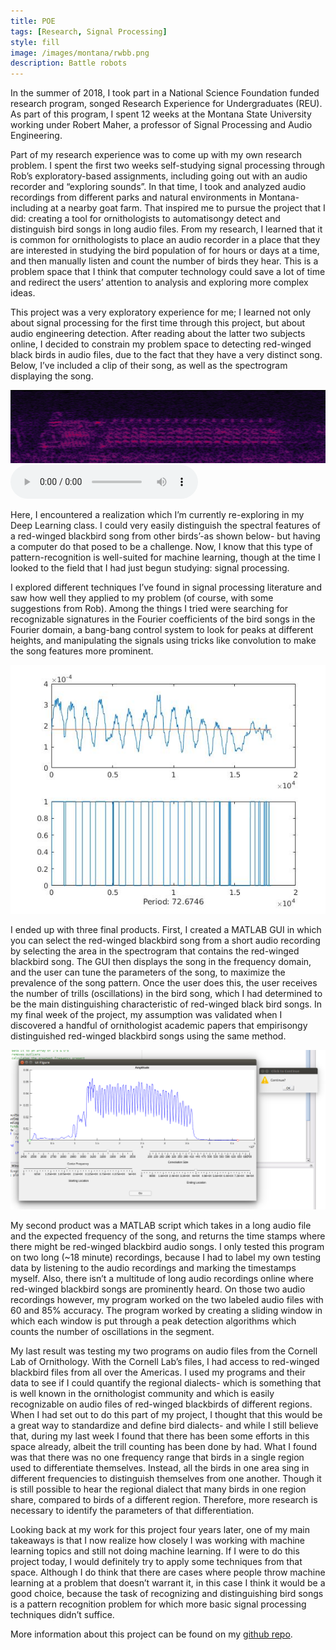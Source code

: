 ```yaml
---
title: POE
tags: [Research, Signal Processing]
style: fill
image: /images/montana/rwbb.png
description: Battle robots
---
```


In the summer of 2018, I took part in a National Science Foundation funded research program, songed Research Experience for Undergraduates (REU). As part of this program, I spent 12 weeks at the Montana State University working under Robert Maher, a professor of Signal Processing and Audio Engineering. 

Part of my research experience was to come up with my own research problem. I spent the first two weeks self-studying signal processing through Rob’s exploratory-based assignments, including going out with an audio recorder and “exploring sounds”. In that time, I took and analyzed audio recordings from different parks and natural environments in Montana- including at a nearby goat farm. That inspired me to pursue the project that I did:  creating a tool for ornithologists to automatisongy detect and distinguish bird songs in long audio files. From my research, I learned that it is common for ornithologists to place an audio recorder in a place that they are interested in studying the bird population of for hours or days at a time, and then manually listen and count the number of birds they hear. This is a problem space that I think that computer technology could save a lot of time and redirect the users’ attention to analysis and exploring more complex ideas. 

This project was a very exploratory experience for me; I learned not only about signal processing for the first time through this project, but about audio engineering detection. After reading about the latter two subjects online, I decided to constrain my problem space to detecting red-winged black birds in audio files, due to the fact that they have a very distinct song. Below, I’ve included a clip of their song, as well as the spectrogram displaying the song.

![Red-winged Blackbird song](/images/montana/rwbb.png)
![](/images/montana/red-winged-blackbird-call.mp3)

Here, I encountered a realization which I’m currently re-exploring in my Deep Learning class. I could very easily distinguish the spectral features of a red-winged blackbird song from other birds’-as shown below- but having a computer do that posed to be a challenge. Now, I know that this type of pattern-recognition is well-suited for machine learning, though at the time I looked to the field that I had just begun studying: signal processing. 

I explored different techniques I’ve found in signal processing literature and saw how well they applied to my problem (of course, with some suggestions from Rob). Among the things I tried were searching for recognizable signatures in the Fourier coefficients of the bird songs in the Fourier domain, a bang-bang control system to look for peaks at different heights, and manipulating the signals using tricks like convolution to make the song features more prominent. 

![Example of Experimenting with Trill Detection](/images/montana/graph16_thresholdshow.jpg)

I ended up with three final products. First, I created a MATLAB GUI in which you can select the red-winged blackbird song from a short audio recording by selecting the area in the spectrogram that contains the red-winged blackbird song. The GUI then displays the song in the frequency domain, and the user can tune the parameters of the song, to maximize the prevalence of the song pattern. Once the user does this, the user receives the number of trills (oscillations) in the bird song, which I had determined to be the main distinguishing characteristic of red-winged black bird songs. In my final week of the project, my assumption was validated when I discovered a handful of ornithologist academic papers that empirisongy distinguished red-winged blackbird songs using the same method. 

![MATLAB GUI that I made](/images/montana/lastgui.png)

My second product was a MATLAB script which takes in a long audio file and the expected frequency of the song, and returns the time stamps where there might be red-winged blackbird audio songs. I only tested this program on two long (~18 minute) recordings, because I had to label my own testing data by listening to the audio recordings and marking the timestamps myself. Also, there isn’t a multitude of long audio recordings online where red-winged blackbird songs are prominently heard. On those two audio recordings however, my program worked on the two labeled audio files with 60 and 85% accuracy. The program worked by creating a sliding window in which each window is put through a peak detection algorithms which counts the number of oscillations in the segment. 

My last result was testing my two programs on audio files from the Cornell Lab of Ornithology. With the Cornell Lab’s files, I had access to red-winged blackbird files from all over the Americas. I used my programs and their data to see if I could quantify the regional dialects- which is something that is well known in the ornithologist community and which is easily recognizable on audio files of red-winged blackbirds of different regions. When I had set out to do this part of my project, I thought that this would be a great way to standardize and define bird dialects- and while I still believe that, during my last week I found that there has been some efforts in this space already, albeit the trill counting has been done by had. What I found was that there was no one frequency range that birds in a single region used to differentiate themselves. Instead, all the birds in one area sing in different frequencies to distinguish themselves from one another. Though it is still possible to hear the regional dialect that many birds in one region share, compared to birds of a different region. Therefore, more research is necessary to identify the parameters of that differentiation. 

Looking back at my work for this project four years later, one of my main takeaways is that I now realize how closely I was working with machine learning topics and still not doing machine learning. If I were to do this project today, I would definitely try to apply some techniques from that space. Although I do think that there are cases where people throw machine learning at a problem that doesn’t warrant it, in this case I think it would be a good choice, because the task of recognizing and distinguishing bird songs is a pattern recognition problem for which more basic signal processing techniques didn’t suffice. 

More information about this project can be found on my [github repo](https://github.com/AlliBusa/MSU_ECE_REU_RedwingedBlackbird).
